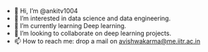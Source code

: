 - 👋 Hi, I’m @ankitv1004
- 👀 I’m interested in data science and data engineering.
- 🌱 I’m currently learning Deep learning.
- 💞️ I’m looking to collaborate on deep learning projects.
- 📫 How to reach me: drop a  mail on avishwakarma@me.iitr.ac.in

<!---
ankitv1004/ankitv1004 is a ✨ special ✨ repository because its `README.md` (this file) appears on your GitHub profile.
You can click the Preview link to take a look at your changes.
--->
